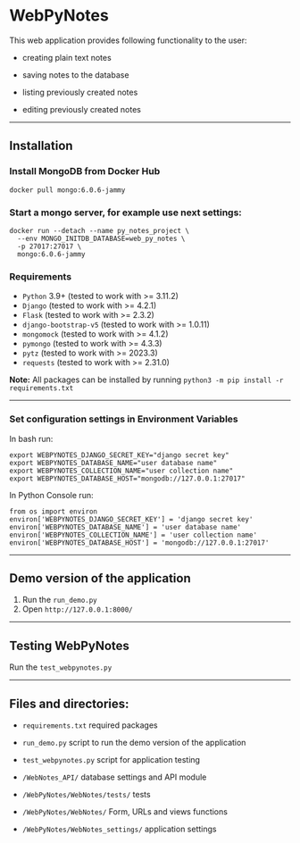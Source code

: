 ﻿# WebPyNotes
This web application provides following functionality to the user:
- creating plain text notes
* saving notes to the database
- listing previously created notes
* editing previously created notes
***


## Installation
### Install MongoDB from Docker Hub
`docker pull mongo:6.0.6-jammy`
### Start a mongo server, for example use next settings:
```
docker run --detach --name py_notes_project \
  --env MONGO_INITDB_DATABASE=web_py_notes \
  -p 27017:27017 \
  mongo:6.0.6-jammy
```
### Requirements
* `Python` 3.9+ (tested to work with >= 3.11.2)  
* `Django` (tested to work with >= 4.2.1)  
* `Flask` (tested to work with >= 2.3.2)  
* `django-bootstrap-v5` (tested to work with >= 1.0.11)   
* `mongomock` (tested to work with >= 4.1.2)  
* `pymongo` (tested to work with >= 4.3.3)  
* `pytz` (tested to work with >= 2023.3)  
* `requests` (tested to work with >= 2.31.0)  

**Note:** All packages can be installed by running `python3 -m pip install -r requirements.txt`
***


### Set configuration settings in Environment Variables
In bash run:
```
export WEBPYNOTES_DJANGO_SECRET_KEY="django secret key"
export WEBPYNOTES_DATABASE_NAME="user database name"
export WEBPYNOTES_COLLECTION_NAME="user collection name"
export WEBPYNOTES_DATABASE_HOST="mongodb://127.0.0.1:27017"
```
In Python Console run:
```
from os import environ
environ['WEBPYNOTES_DJANGO_SECRET_KEY'] = 'django secret key'
environ['WEBPYNOTES_DATABASE_NAME'] = 'user database name'
environ['WEBPYNOTES_COLLECTION_NAME'] = 'user collection name'
environ['WEBPYNOTES_DATABASE_HOST'] = 'mongodb://127.0.0.1:27017'
```
***


## Demo version of the application
1. Run the `run_demo.py`  
2. Open `http://127.0.0.1:8000/`
***


## Testing WebPyNotes
Run the `test_webpynotes.py`
***


## Files and directories:
- `requirements.txt` required packages
* `run_demo.py`  script to run the demo version of the application
- `test_webpynotes.py`  script for application testing
* `/WebNotes_API/` database settings and API module
- `/WebPyNotes/WebNotes/tests/` tests
* `/WebPyNotes/WebNotes/` Form, URLs and views functions
- `/WebPyNotes/WebNotes_settings/` application settings
